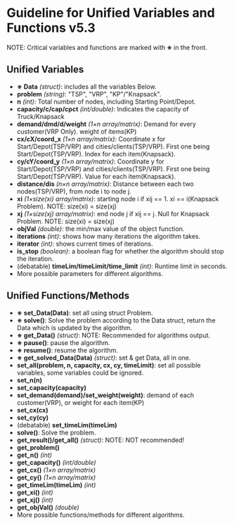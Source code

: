 # Guideline for Unified Variables and Functions v5.3

NOTE: Critical variables and functions are marked with **※** in the front.

## Unified Variables
* **※** **Data** *(struct)*: includes all the variables Below.
* **problem** *(string)*: "TSP", "VRP", "KP"/"Knapsack".
*  **n** *(int)*: Total number of nodes, including Starting Point/Depot.
*  **capacity/c/cap/cpct** *(int/double)*: Indicates the capacity of Truck/Knapsack
*  **demand/dmd/d/weight** *(1×n array/matrix)*: Demand for every customer(VRP Only). weight of items(KP)
* **cx/cX/coord_x** *(1×n array/matrix)*: Coordinate x for Start/Depot(TSP/VRP) and cities/clients(TSP/VRP). First one being Start/Depot(TSP/VRP). Index for each item(Knapsack).
* **cy/cY/coord_y** *(1×n array/matrix)*: Coordinate y for Start/Depot(TSP/VRP) and cities/clients(TSP/VRP). First one being Start/Depot(TSP/VRP). Value for each item(Knapsack).
* **distance/dis** *(n×n array/matrix)*: Distance between each two nodes(TSP/VRP), from node i to node j.
* **xi** *(1×size(xi) array/matrix)*: starting node i if xij == 1. xi == i(Knapsack Problem). NOTE: size(xi) = size(xj)
* **xj** *(1×size(xj) array/matrix)*: end node j if xij == j. Null for Knapsack Problem. NOTE: size(xi) = size(xj)
* **objVal** *(double)*: the min/max value of the object function.
* **iterations** *(int)*: shows how many iterations the algorithm takes.
* **iterator** *(int)*: shows current times of iterations.
* **is_stop** *(boolean)*: a boolean flag for whether the algorithm should stop the iteration.
* (debatable) **timeLim/timeLimit/time_limit** *(int)*: Runtime limit in seconds.
* More possible parameters for different algorithms.

## Unified Functions/Methods
* **※** **set_Data(Data)**: set all using struct Problem.
* **※** **solve()**: Solve the problem according to the Data struct, return the Data which is updated by the algorithm.
* **※** **get_Data()** *(struct)*: NOTE: Recommended for algorithms output.
* **※** **pause()**: pause the algorithm.
* **※** **resume()**: resume the algorithm.
* **※** **get_solved_Data(Data)** *(struct)*: set & get Data, all in one.
* **set_all(problem, n, capacity, cx, cy, timeLimit)**: set all possible variables, some variables could be ignored.
* **set_n(n)** 
* **set_capacity(capacity)** 
* **set_demand(demand)/set_weight(weight)**: demand of each customer(VRP), or weight for each item(KP)
* **set_cx(cx)** 
* **set_cy(cy)** 
* (debatable) **set_timeLim(timeLim)** 
* **solve()**: Solve the problem.
* **get_result()/get_all()** *(struct)*: NOTE: NOT recommended!
* **get_problem()**
* **get_n()** *(int)*
* **get_capacity()** *(int/double)*
* **get_cx()** *(1×n array/matrix)*
* **get_cy()** *(1×n array/matrix)*
* **get_timeLim(timeLim)** *(int)*
* **get_xi()** *(int)*
* **get_xj()** *(int)*
* **get_objVal()** *(double)*
* More possible functions/methods for different algorithms.